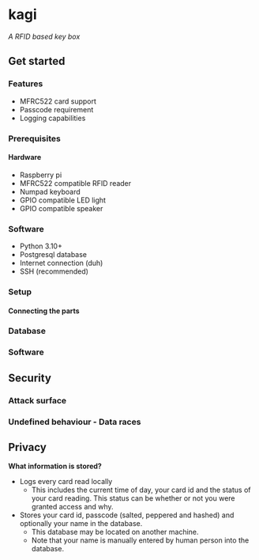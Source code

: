 # kagi

*A RFID based key box*


## Get started

### Features

- MFRC522 card support
- Passcode requirement
- Logging capabilities


### Prerequisites

#### Hardware

- Raspberry pi
- MFRC522 compatible RFID reader
- Numpad keyboard
- GPIO compatible LED light
- GPIO compatible speaker


### Software

- Python 3.10+
- Postgresql database
- Internet connection (duh)
- SSH (recommended)


### Setup

#### Connecting the parts



### Database



### Software



## Security



### Attack surface



### Undefined behaviour - Data races



## Privacy

**What information is stored?**

- Logs every card read locally
    - This includes the current time of day, your card id and the status of your card reading. This status can be whether or not you were granted access and why.
- Stores your card id, passcode (salted, peppered and hashed) and optionally your name in the database.
    - This database may be located on another machine.
    - Note that your name is manually entered by human person into the database.


